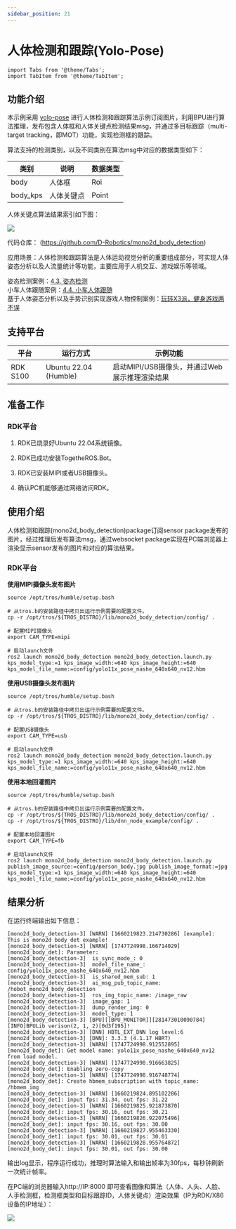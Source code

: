 ```yaml
---
sidebar_position: 21
---
```

# 人体检测和跟踪(Yolo-Pose)

```mdx-code-block
import Tabs from '@theme/Tabs';
import TabItem from '@theme/TabItem';
```

## 功能介绍

本示例采用 [yolo-pose](https://docs.ultralytics.com/zh/tasks/pose/) 进行人体检测和跟踪算法示例订阅图片，利用BPU进行算法推理，发布包含人体框和人体关键点检测结果msg，并通过多目标跟踪（multi-target tracking，即MOT）功能，实现检测框的跟踪。

算法支持的检测类别，以及不同类别在算法msg中对应的数据类型如下：

| 类别     | 说明       | 数据类型 |
| -------- | ---------- | -------- |
| body     | 人体框     | Roi      |
| body_kps | 人体关键点 | Point    |

人体关键点算法结果索引如下图：

![](https://rdk-doc.oss-cn-beijing.aliyuncs.com/doc/img/05_Robot_development/03_boxs/function/image/box_adv/kps_yolo_index.jpeg)


代码仓库： (https://github.com/D-Robotics/mono2d_body_detection)

应用场景：人体检测和跟踪算法是人体运动视觉分析的重要组成部分，可实现人体姿态分析以及人流量统计等功能，主要应用于人机交互、游戏娱乐等领域。

姿态检测案例：[4.3. 姿态检测](../../apps/fall_detection)    
小车人体跟随案例：[4.4. 小车人体跟随](../../apps/car_tracking)  
基于人体姿态分析以及手势识别实现游戏人物控制案例：[玩转X3派，健身游戏两不误](https://developer.d-robotics.cc/forumDetail/112555512834430487)

## 支持平台

| 平台                             | 运行方式     | 示例功能                                                 |
| -------------------------------- | ------------ | -------------------------------------------------------- |
| RDK S100 | Ubuntu 22.04 (Humble) | 启动MIPI/USB摄像头，并通过Web展示推理渲染结果 |

## 准备工作

### RDK平台

1. RDK已烧录好Ubuntu 22.04系统镜像。

2. RDK已成功安装TogetheROS.Bot。

3. RDK已安装MIPI或者USB摄像头。

4. 确认PC机能够通过网络访问RDK。

## 使用介绍

人体检测和跟踪(mono2d_body_detection)package订阅sensor package发布的图片，经过推理后发布算法msg，通过websocket package实现在PC端浏览器上渲染显示sensor发布的图片和对应的算法结果。

### RDK平台

**使用MIPI摄像头发布图片**

```shell
source /opt/tros/humble/setup.bash

# 从tros.b的安装路径中拷贝出运行示例需要的配置文件。
cp -r /opt/tros/${TROS_DISTRO}/lib/mono2d_body_detection/config/ .

# 配置MIPI摄像头
export CAM_TYPE=mipi

# 启动launch文件
ros2 launch mono2d_body_detection mono2d_body_detection.launch.py kps_model_type:=1 kps_image_width:=640 kps_image_height:=640 kps_model_file_name:=config/yolo11x_pose_nashe_640x640_nv12.hbm
```

**使用USB摄像头发布图片**

```shell
source /opt/tros/humble/setup.bash

# 从tros.b的安装路径中拷贝出运行示例需要的配置文件。
cp -r /opt/tros/${TROS_DISTRO}/lib/mono2d_body_detection/config/ .

# 配置USB摄像头
export CAM_TYPE=usb

# 启动launch文件
ros2 launch mono2d_body_detection mono2d_body_detection.launch.py kps_model_type:=1 kps_image_width:=640 kps_image_height:=640 kps_model_file_name:=config/yolo11x_pose_nashe_640x640_nv12.hbm
```

**使用本地回灌图片**

```shell
source /opt/tros/humble/setup.bash

# 从tros.b的安装路径中拷贝出运行示例需要的配置文件。
cp -r /opt/tros/${TROS_DISTRO}/lib/mono2d_body_detection/config/ .
cp -r /opt/tros/${TROS_DISTRO}/lib/dnn_node_example/config/ .

# 配置本地回灌图片
export CAM_TYPE=fb

# 启动launch文件
ros2 launch mono2d_body_detection mono2d_body_detection.launch.py publish_image_source:=config/person_body.jpg publish_image_format:=jpg kps_model_type:=1 kps_image_width:=640 kps_image_height:=640 kps_model_file_name:=config/yolo11x_pose_nashe_640x640_nv12.hbm
```

## 结果分析

在运行终端输出如下信息：

```shell
[mono2d_body_detection-3] [WARN] [1660219823.214730286] [example]: This is mono2d body det example!
[mono2d_body_detection-3] [WARN] [1747724998.166714029] [mono2d_body_det]: Parameter:
[mono2d_body_detection-3]  is_sync_mode_: 0
[mono2d_body_detection-3]  model_file_name_: config/yolo11x_pose_nashe_640x640_nv12.hbm
[mono2d_body_detection-3]  is_shared_mem_sub: 1
[mono2d_body_detection-3]  ai_msg_pub_topic_name: /hobot_mono2d_body_detection
[mono2d_body_detection-3]  ros_img_topic_name: /image_raw
[mono2d_body_detection-3]  image_gap: 1
[mono2d_body_detection-3]  dump_render_img: 0
[mono2d_body_detection-3]  model_type: 1
[mono2d_body_detection-3] [BPU][[BPU_MONITOR]][281473010090784][INFO]BPULib verison(2, 1, 2)[0d3f195]!
[mono2d_body_detection-3] [DNN] HBTL_EXT_DNN log level:6
[mono2d_body_detection-3] [DNN]: 3.3.3_(4.1.17 HBRT)
[mono2d_body_detection-3] [WARN] [1747724998.912552895] [mono2d_body_det]: Get model name: yolo11x_pose_nashe_640x640_nv12 from load model.
[mono2d_body_detection-3] [WARN] [1747724998.916663825] [mono2d_body_det]: Enabling zero-copy
[mono2d_body_detection-3] [WARN] [1747724998.916748774] [mono2d_body_det]: Create hbmem_subscription with topic_name: /hbmem_img
[mono2d_body_detection-3] [WARN] [1660219824.895102286] [mono2d_body_det]: input fps: 31.34, out fps: 31.22
[mono2d_body_detection-3] [WARN] [1660219825.921873870] [mono2d_body_det]: input fps: 30.16, out fps: 30.21
[mono2d_body_detection-3] [WARN] [1660219826.922075496] [mono2d_body_det]: input fps: 30.16, out fps: 30.00
[mono2d_body_detection-3] [WARN] [1660219827.955463330] [mono2d_body_det]: input fps: 30.01, out fps: 30.01
[mono2d_body_detection-3] [WARN] [1660219828.955764872] [mono2d_body_det]: input fps: 30.01, out fps: 30.00
```

输出log显示，程序运行成功，推理时算法输入和输出帧率为30fps，每秒钟刷新一次统计帧率。

在PC端的浏览器输入http://IP:8000 即可查看图像和算法（人体、人头、人脸、人手检测框，检测框类型和目标跟踪ID，人体关键点）渲染效果（IP为RDK/X86设备的IP地址）：

![](https://rdk-doc.oss-cn-beijing.aliyuncs.com/doc/img/05_Robot_development/03_boxs/function/image/box_adv/yolo_pose_render.png)
